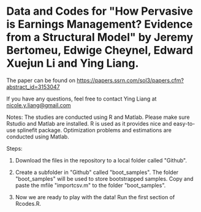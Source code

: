 # Data and Codes for "How Pervasive is Earnings Management? Evidence from a Structural Model" by Jeremy Bertomeu, Edwige Cheynel, Edward Xuejun Li and Ying Liang.

The paper can be found on https://papers.ssrn.com/sol3/papers.cfm?abstract_id=3153047

If you have any questions, feel free to contact Ying Liang at nicole.y.liang@gmail.com 

Notes:
The studies are conducted using R and Matlab. Please make sure Rstudio and Matlab are installed. R is used as it provides nice and easy-to-use splinefit package. Optimization problems and estimations are conducted using Matlab.  

Steps:
1. Download the files in the repository to a local folder called "Github".

2. Create a subfolder in "Github" called "boot_samples". The folder "boot_samples" will be used to store bootstrapped samples. Copy and paste the mfile "importcsv.m" to the folder "boot_samples".

3. Now we are ready to play with the data! Run the first section of Rcodes.R.

